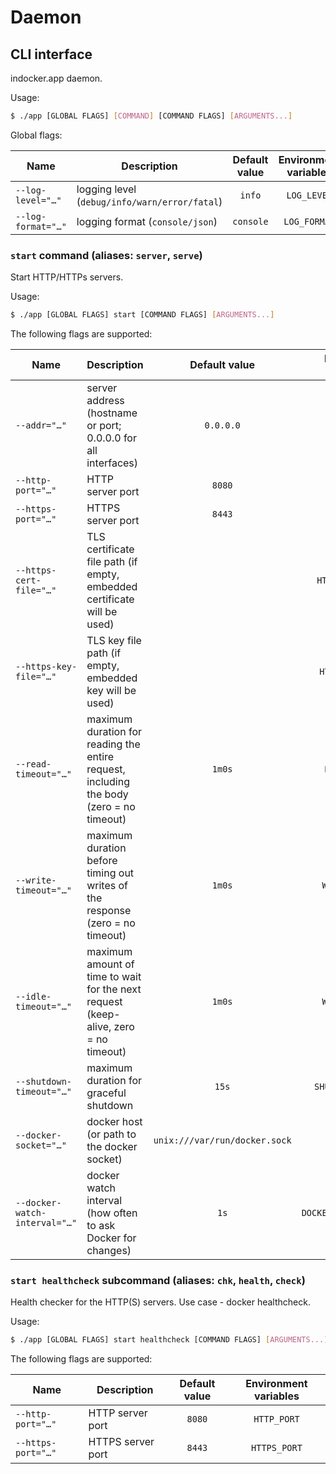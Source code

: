 # Daemon

<!--GENERATED:CLI_DOCS-->
<!-- Documentation inside this block generated by gh.tarampamp.am/urfave-cli-docs/markdown; DO NOT EDIT -->

## CLI interface

indocker.app daemon.

Usage:

```bash
$ ./app [GLOBAL FLAGS] [COMMAND] [COMMAND FLAGS] [ARGUMENTS...]
```

Global flags:

| Name               | Description                                   | Default value | Environment variables |
|--------------------|-----------------------------------------------|:-------------:|:---------------------:|
| `--log-level="…"`  | logging level (`debug/info/warn/error/fatal`) |    `info`     |      `LOG_LEVEL`      |
| `--log-format="…"` | logging format (`console/json`)               |   `console`   |     `LOG_FORMAT`      |

### `start` command (aliases: `server`, `serve`)

Start HTTP/HTTPs servers.

Usage:

```bash
$ ./app [GLOBAL FLAGS] start [COMMAND FLAGS] [ARGUMENTS...]
```

The following flags are supported:

| Name                          | Description                                                                             | Default value                 | Environment variables   |
|-------------------------------|-----------------------------------------------------------------------------------------|:-----------------------------:|:-----------------------:|
| `--addr="…"`                  | server address (hostname or port; 0.0.0.0 for all interfaces)                           |           `0.0.0.0`           |      `SERVER_ADDR`      |
| `--http-port="…"`             | HTTP server port                                                                        |            `8080`             |       `HTTP_PORT`       |
| `--https-port="…"`            | HTTPS server port                                                                       |            `8443`             |      `HTTPS_PORT`       |
| `--https-cert-file="…"`       | TLS certificate file path (if empty, embedded certificate will be used)                 |                               |    `HTTPS_CERT_FILE`    |
| `--https-key-file="…"`        | TLS key file path (if empty, embedded key will be used)                                 |                               |    `HTTPS_KEY_FILE`     |
| `--read-timeout="…"`          | maximum duration for reading the entire request, including the body (zero = no timeout) |            `1m0s`             |     `READ_TIMEOUT`      |
| `--write-timeout="…"`         | maximum duration before timing out writes of the response (zero = no timeout)           |            `1m0s`             |     `WRITE_TIMEOUT`     |
| `--idle-timeout="…"`          | maximum amount of time to wait for the next request (keep-alive, zero = no timeout)     |            `1m0s`             |     `WRITE_TIMEOUT`     |
| `--shutdown-timeout="…"`      | maximum duration for graceful shutdown                                                  |             `15s`             |   `SHUTDOWN_TIMEOUT`    |
| `--docker-socket="…"`         | docker host (or path to the docker socket)                                              | `unix:///var/run/docker.sock` |      `DOCKER_HOST`      |
| `--docker-watch-interval="…"` | docker watch interval (how often to ask Docker for changes)                             |             `1s`              | `DOCKER_WATCH_INTERVAL` |

### `start healthcheck` subcommand (aliases: `chk`, `health`, `check`)

Health checker for the HTTP(S) servers. Use case - docker healthcheck.

Usage:

```bash
$ ./app [GLOBAL FLAGS] start healthcheck [COMMAND FLAGS] [ARGUMENTS...]
```

The following flags are supported:

| Name               | Description       | Default value | Environment variables |
|--------------------|-------------------|:-------------:|:---------------------:|
| `--http-port="…"`  | HTTP server port  |    `8080`     |      `HTTP_PORT`      |
| `--https-port="…"` | HTTPS server port |    `8443`     |     `HTTPS_PORT`      |

<!-- End of automatically generated block -->
<!--/GENERATED:CLI_DOCS-->
